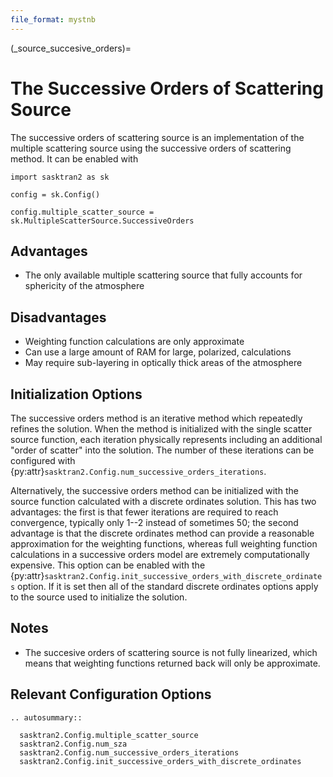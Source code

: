 ```yaml
---
file_format: mystnb
---
```


(_source_succesive_orders)=
# The Successive Orders of Scattering Source
The successive orders of scattering source is an implementation of the multiple scattering source using the successive orders
of scattering method.  It can be enabled with

```{code-cell}
import sasktran2 as sk

config = sk.Config()

config.multiple_scatter_source = sk.MultipleScatterSource.SuccessiveOrders
```

## Advantages

 - The only available multiple scattering source that fully accounts for sphericity of the atmosphere

## Disadvantages

 - Weighting function calculations are only approximate
 - Can use a large amount of RAM for large, polarized, calculations
 - May require sub-layering in optically thick areas of the atmosphere


## Initialization Options
The successive orders method is an iterative method which repeatedly refines the solution.  When the method is initialized
with the single scatter source function, each iteration physically represents including an additional "order of scatter" into
the solution.  The number of these iterations can be configured with {py:attr}`sasktran2.Config.num_successive_orders_iterations`.

Alternatively, the successive orders method can be initialized with the source function calculated with a discrete ordinates solution.
This has two advantages: the first is that fewer iterations are required to reach convergence, typically only 1--2 instead of sometimes 50;
the second advantage is that the discrete ordinates method can provide a reasonable approximation for the weighting functions, whereas
full weighting function calculations in a successive orders model are extremely computationally expensive.
This option can be enabled with the {py:attr}`sasktran2.Config.init_successive_orders_with_discrete_ordinates` option.  If it is set then
all of the standard discrete ordinates options apply to the source used to initialize the solution.

## Notes

 - The succesive orders of scattering source is not fully linearized, which means that weighting functions returned back will only be approximate.

## Relevant Configuration Options

```{eval-rst}
.. autosummary::

  sasktran2.Config.multiple_scatter_source
  sasktran2.Config.num_sza
  sasktran2.Config.num_successive_orders_iterations
  sasktran2.Config.init_successive_orders_with_discrete_ordinates

```

